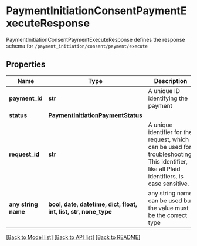 # PaymentInitiationConsentPaymentExecuteResponse

PaymentInitiationConsentPaymentExecuteResponse defines the response schema for `/payment_initiation/consent/payment/execute`

## Properties
Name | Type | Description | Notes
------------ | ------------- | ------------- | -------------
**payment_id** | **str** | A unique ID identifying the payment | 
**status** | [**PaymentInitiationPaymentStatus**](PaymentInitiationPaymentStatus.md) |  | 
**request_id** | **str** | A unique identifier for the request, which can be used for troubleshooting. This identifier, like all Plaid identifiers, is case sensitive. | 
**any string name** | **bool, date, datetime, dict, float, int, list, str, none_type** | any string name can be used but the value must be the correct type | [optional]

[[Back to Model list]](../README.md#documentation-for-models) [[Back to API list]](../README.md#documentation-for-api-endpoints) [[Back to README]](../README.md)


